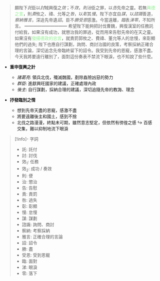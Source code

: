 > 願陛下*託*臣以*討*賊興復之*效*；不*效*，*則治*臣之罪，以*告*先帝之靈。若無<span style="color: lightgreen">興德之言</span>，則*責*攸之、禕、允等之*咎*，以*彰*其*慢*。陛下亦宜自*謀*，以*諮諏*善道，*察納雅言*，深追先帝遺*詔*。臣不*勝受恩*感激。今當遠離，*臨*表*涕零*，不知所言。
> ━━━━━━━━━━
> 希望陛下能夠把討伐曹魏，興復漢室的任務託付給我，如果沒有成功，就懲治我的罪過，從而用來告慰先帝的在天之靈。如果沒有<span style="color: lightgreen">發揚德政的忠言</span>，就責罰郭攸之、費禕、董允等人的怠慢，來彰顯他們的過失; 陛下也應自行謀劃，詢問、商討治國的良策，考察採納正確合理的言論，深切追念先帝臨終留下的詔令。我受到先帝的恩寵，感激不盡。今天我將要遠行離別了，面對這份奏表不禁流下眼淚，也不知說了些什麼。

- **重申復興之計**
	- *諸葛亮*: 領兵北伐，殲滅魏國，剷除姦險凶惡的勢力
	- *群臣*: 進獻興旺國家的建議，正確處理內政
	- *後主*: 自行謀劃，採納合理的建議，深切追隨先帝的教誨、理念

- **抒發臨別之情**
	- 想到先帝天盡的恩寵，感激不盡
	- 將要遠離後主和國土，感到不捨
	- 北伐之路漫漫，終點未可期，雖然意志堅定，但依然有徬徨之感
	  ↪ 百感交集，難以抑制地流下眼淚

> [!info]- 字詞
> - 託: 託付
> - 討: 討伐
> - 效<sub>1</sub>: 任務
> - 效<sub>2</sub>: 成功 / 奏效
> - 則: 便
> - 治: 懲治
> - 告: 告慰
> - 責: 責罰
> - 咎: 過失
> - 彰: 彰顯
> - 慢: 怠慢
> - 謀: 謀劃
> - 諮諏: 詢問、商討
> - 察納: 考察採納
> - 雅言: 正確合理的言論
> - 詔: 詔令
> - 勝: 盡
> - 受恩: 受到恩寵
> - 臨: 面對
> - 涕: 眼淚
> - 零: 落下
